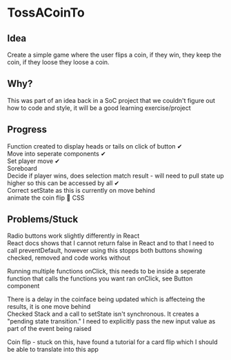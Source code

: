 # TossACoinTo

## Idea  

Create a simple game where the user flips a coin, if they win, they keep the coin, if they loose they loose a coin.

## Why?
This was part of an idea back in a SoC project that we couldn't figure out how to code and style, it will be a good learning exercise/project 

## Progress  
Function created to display heads or tails on click of button ✔  
Move into seperate components ✔  
Set player move ✔  
Soreboard  
Decide if player wins, does selection match result - will need to pull state up higher so this can be accessed by all ✔  
Correct setState as this is currently on move behind  
animate the coin flip 🤔
CSS  

## Problems/Stuck
Radio buttons work slightly differently in React  
React docs shows that I cannot return false in React and to that I need to call preventDefault, however using this stopps both buttons showing checked, removed and code works without  

Running multiple functions onClick, this needs to be inside a seperate function that calls the functions you want ran onClick, see Button component  

There is a delay in the coinface being updated which is affecteing the results, it is one move behind  
Checked Stack and a call to setState isn't synchronous. It creates a "pending state transition." I need to explicitly pass the new input value as part of the event being raised

Coin flip - stuck on this, have found a tutorial for a card flip which I should be able to translate into this app